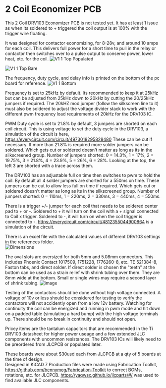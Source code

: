 # 2 Coil Economizer PCB
 This 2 Coil DRV103 Economizer PCB is not tested yet. It has at least 1 issue as when its soldered to + triggered the coil output is at 100% with the trigger wire floating. 

It was designed for contactor economizing, for 8-28v, and around 10 amps for each coil. This delivers full power for a short time to pull in the relay or contactor then switches over to a pulse output to conserve power, lower heat, etc. for the coil.
 ![V1 1 Top Populated](https://github.com/user-attachments/assets/db7c3354-906e-40de-8777-89bf283af7bd)

![V1 1 Top Bare](https://github.com/user-attachments/assets/aa17c632-6fea-4b23-9de4-7139a40128d3)


The frequency, duty cycle, and delay info is printed on the bottom of the pc board for reference.
![V1 1 Bottom](https://github.com/user-attachments/assets/837e7dc9-fd32-474a-b27d-c0c59181fe35)


Frequency is set to 25kHz by default.  Its recommended to keep it at 25kHz but can be adjusted from 25kHz down to 20kHz by cutting the 20/25kHz jumpers if required. The 20kHZ mod jumper (follow the silkscreen line to it) must also be soldered to adjust the voltage divider stack to work with the different pwm frequency load requirements of 20kHz for the DRV103 IC.

PWM Duty cycle is set to 21.8% by default, 3 jumpers are shorted on each coil circuit.  This is using voltage to set the duty cycle in the DRV103, a simulation of the circuit is here, https://everycircuit.com/circuit/4973018295828480  These can be cut if necessary.  If more than 21.8% is required more solder jumpers can be soldered.  Which gets cut or soldered doesn't matter as long as its in the silkscreened group. 
Number of jumpers shorted: 0 = 14.3%, 1 = 17%, 2 = 19.75%, 3 = 21.8%, 4 = 23.9%, 5 = 26%, 6 = 28%.  Looking at the top, the left 3 are shorted with a trace across them.

The DRV103 has an adjustable full on time then switches to pwm to hold the coil.  By default all 4 solder jumpers are shorted for a 550ms on time.  These jumpers can be cut to allow less full on time if required. Which gets cut or soldered doesn't matter as long as its in the silkscreened group.
Number of jumpers shorted: 0 = 110ms, 1 = 220ms, 2 = 330ms, 3 = 440ms, 4 = 550ms.

There is a trigger +/- jumper for each coil that needs to be soldered center pad to + or -.  Soldered to + it will turn on the coil with a + signal connected to Coil x trigger.  Soldered to -, it will turn on when the coil trigger is connected to -.  https://everycircuit.com/circuit/4812355044900864 is a simulation of the circuit.

There is an excel file with the calculated values of different DRV103 settings in the references folder.  
![Dimensions](https://github.com/user-attachments/assets/86a2aa7d-8ea3-4a44-9465-5b74aae55c33)



The oval slots are oversized for both 5mm and 5.08mm connectors.  This includes Phoenix Contact 1017509, 1751228, 1776260-8, etc. TE 521384-8, Faston tabs, and direct solder.  If direct solder is chosen the "teeth" at the bottom can be used as a strain relief with shrink tubing over them. They are 8mm wide at the bottom.  Small or single wires may require a second layer of shrink tubing.
![image](https://github.com/user-attachments/assets/2e5c2cb0-d14c-453b-a3f8-e653282975c9)


Testing of the contactors should be done without high voltage connected.  A voltage of 10v or less should be considered for testing to verify the contactors will not accidently open from a low 12v battery. Watching for continuity the coil can be energized and running in pwm mode and hit down on a padded table (simulating a hard bump) with the high voltage terminals up.  There should be no break in continuity and should not open.

Pricey items are the tantalum capacitors that are recommended in the Ti DRV103 datasheet for higher power useage and a few extended JLC components with uncommon resistances.  The DRV103 ICs will likely need to be preordered from JLCPCB or populated later.  

These boards were about $30usd each from JLCPCB at a qty of 5 boards at the time of design.  
Designed in KiCAD 7 
Production files were made using Fabrication Toolkit, https://github.com/bennymeg/Fabrication-Toolkit to correct BOMs, rotations, etc. for JLCPCB.
https://yaqwsx.github.io/jlcparts/#/ was used to find available JLC components.


